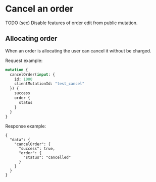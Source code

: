 # Cancel an order

TODO (sec) Disable features of order edit from public mutation.

## Allocating order

When an order is allocating the user can cancel it without be charged.

Request example:

```graphql
mutation {
  cancelOrder(input: {
    id: 1000
    clientMutationId: "test_cancel"
  }) {
    success
    order {
      status
    }
  }
}
```

Response example:

```
{
  "data": {
    "cancelOrder": {
      "success": true,
      "order": {
        "status": "cancelled"
      }
    }
  }
}
```
